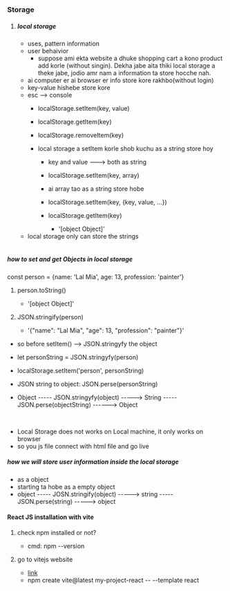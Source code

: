 ### Storage
1. ##### local storage
    - uses, pattern information
    - user behaivior
        - suppose ami ekta website a dhuke shopping cart a kono product add korle (without singin). Dekha jabe aita thiki local storage a theke jabe, jodio amr nam a information ta store hocche nah.
    - ai computer er ai browser er info store kore rakhbo(without login)
    - key-value hishebe store kore
    - esc --> console
        - localStorage.setItem(key, value)
        - localStorage.getItem(key)
        - localStorage.removeItem(key)

        - local storage a setItem korle shob kuchu as a string store hoy
            - key and value ---> both as string
            - localStorage.setItem(key, array)
            - ai array tao as a string store hobe

            - localStorage.setItem(key, {key, value, ...})
            - localStorage.getItem(key)
                - '[object Object]'
    - local storage only can store the strings
    <br>

##### how to set and get Objects in local storage
const person = {name: 'Lal Mia', age: 13, profession: 'painter'}

1. person.toString()
    - '[object Object]'

2. JSON.stringify(person)
    - '{"name": "Lal Mia", "age": 13, "profession": "painter"}'

-  so before setItem() --> JSON.stringyfy the object

- let personString = JSON.stringyfy(person)

- localStorage.setItem('person', personString)

- JSON string to object: JSON.perse(personString)

- Object ----- JSON.stringyfy(object) -----> String ----- JSON.perse(objectString) ------> Object
<br>

* Local Storage does not works on Local machine, it only works on browser
* so you js file connect with html file and go live


##### how we will store user information inside the local storage
- as a object
- starting ta hobe as a empty object
- object ----- JOSN.stringify(object) -----> string ----- JSON.perse(string) -----> object



#### React JS installation with vite
1. check npm installed or not?
    - cmd: npm --version

2. go to vitejs website
    - [link](https://vitejs.dev/guide/)
    - npm create vite@latest my-project-react -- --template react
